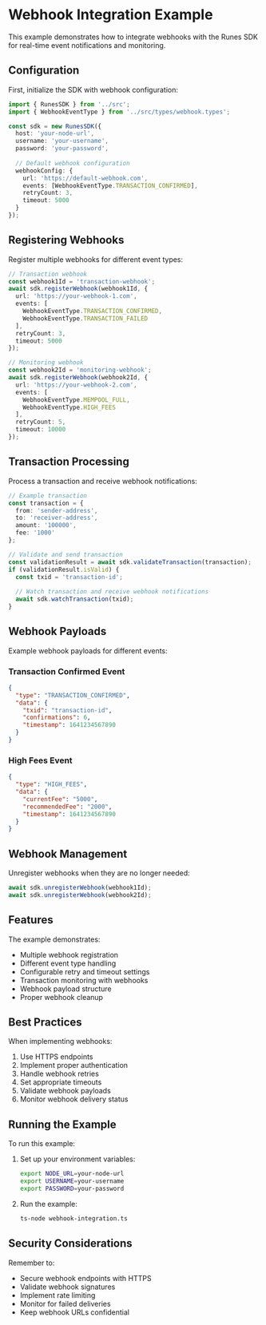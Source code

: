 # Webhook Integration Example

This example demonstrates how to integrate webhooks with the Runes SDK for real-time event notifications and monitoring.

## Configuration

First, initialize the SDK with webhook configuration:

```typescript
import { RunesSDK } from '../src';
import { WebhookEventType } from '../src/types/webhook.types';

const sdk = new RunesSDK({
  host: 'your-node-url',
  username: 'your-username',
  password: 'your-password',
  
  // Default webhook configuration
  webhookConfig: {
    url: 'https://default-webhook.com',
    events: [WebhookEventType.TRANSACTION_CONFIRMED],
    retryCount: 3,
    timeout: 5000
  }
});
```

## Registering Webhooks

Register multiple webhooks for different event types:

```typescript
// Transaction webhook
const webhook1Id = 'transaction-webhook';
await sdk.registerWebhook(webhook1Id, {
  url: 'https://your-webhook-1.com',
  events: [
    WebhookEventType.TRANSACTION_CONFIRMED,
    WebhookEventType.TRANSACTION_FAILED
  ],
  retryCount: 3,
  timeout: 5000
});

// Monitoring webhook
const webhook2Id = 'monitoring-webhook';
await sdk.registerWebhook(webhook2Id, {
  url: 'https://your-webhook-2.com',
  events: [
    WebhookEventType.MEMPOOL_FULL,
    WebhookEventType.HIGH_FEES
  ],
  retryCount: 5,
  timeout: 10000
});
```

## Transaction Processing

Process a transaction and receive webhook notifications:

```typescript
// Example transaction
const transaction = {
  from: 'sender-address',
  to: 'receiver-address',
  amount: '100000',
  fee: '1000'
};

// Validate and send transaction
const validationResult = await sdk.validateTransaction(transaction);
if (validationResult.isValid) {
  const txid = 'transaction-id';
  
  // Watch transaction and receive webhook notifications
  await sdk.watchTransaction(txid);
}
```

## Webhook Payloads

Example webhook payloads for different events:

### Transaction Confirmed Event
```json
{
  "type": "TRANSACTION_CONFIRMED",
  "data": {
    "txid": "transaction-id",
    "confirmations": 6,
    "timestamp": 1641234567890
  }
}
```

### High Fees Event
```json
{
  "type": "HIGH_FEES",
  "data": {
    "currentFee": "5000",
    "recommendedFee": "2000",
    "timestamp": 1641234567890
  }
}
```

## Webhook Management

Unregister webhooks when they are no longer needed:

```typescript
await sdk.unregisterWebhook(webhook1Id);
await sdk.unregisterWebhook(webhook2Id);
```

## Features

The example demonstrates:
- Multiple webhook registration
- Different event type handling
- Configurable retry and timeout settings
- Transaction monitoring with webhooks
- Webhook payload structure
- Proper webhook cleanup

## Best Practices

When implementing webhooks:
1. Use HTTPS endpoints
2. Implement proper authentication
3. Handle webhook retries
4. Set appropriate timeouts
5. Validate webhook payloads
6. Monitor webhook delivery status

## Running the Example

To run this example:

1. Set up your environment variables:
   ```bash
   export NODE_URL=your-node-url
   export USERNAME=your-username
   export PASSWORD=your-password
   ```

2. Run the example:
   ```bash
   ts-node webhook-integration.ts
   ```

## Security Considerations

Remember to:
- Secure webhook endpoints with HTTPS
- Validate webhook signatures
- Implement rate limiting
- Monitor for failed deliveries
- Keep webhook URLs confidential 